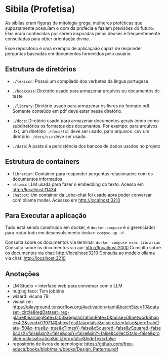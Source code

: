 # Sibila (Profetisa)

As sibilas eram figuras da mitologia grega, mulheres proféticas que supostamente possuíam o dom da profecia e faziam previsões do futuro. Elas eram conhecidas por serem inspiradas pelos deuses e frequentemente consultadas para obter orientação divina.

Esse repositório é uma exemplo de aplicaçaão capaz de responder perguntas baseadas em documentos fornecidos pelo usuário.

## Estrutura de diretórios

- `./lexicon`: Possui um compilado dos verbetes da lingua portugesa

- `./bookcase`: Diretório usado para armazenar arquivos ou documentos de teste

- `./library`: Diretório usado para armazenar os livros no formato pdf. Somente conteúdo em pdf deve estar nesse diretório.

- `./docs`: Diretório usado para armazenar documentos gerais tendo como subdiretórios os formatos dos documentos.
Por exempo: para arquivos .txt, um diretótio `./docs/txt` deve ser usado, para arquivos .csv um diretório `./docs/csv` deve ser usado.

- `./data`: A pasta é a persistência dos bancos de dados usados no projeto

## Estrutura de containers

- `librarian`: Container para responder perguntas relacionados com os documentos informados
- `ollama`: LLM usada para fazer o embedding do texto. Acesso em <http://localhost:11434>
- `chatbot`: Um container da Lobe-chat foi usado apra poder conversar com ollama model. Acessso em <http://localhost:3210>

## Para Executar a aplicação

Tudo está sendo construido em docker, e `docker-compose` é o gerenciador para rodar tudo em desenvolvimento
```docker-compse up -d```

Consulta sobre os documentos via terminal: `docker compose exec librarian`
Consulta sobre os documentos via api: <http://localhost:2000>
Consulta sobre os documentos via chat: <http://localhost:3210>
Consulta ao modelo ollama via chat: <http://localhost:3210>

## Anotações

- LM Studio = interface web para conversar com  o LLM
- huging face: Tom jobbins
- wizard: vicuna 7B
- visualizer: <https://playground.tensorflow.org/#activation=tanh&batchSize=10&dataset=circle&regDataset=reg-plane&learningRate=0.03&regularizationRate=0&noise=0&networkShape=4,2&seed=0.19714&showTestData=false&discretize=false&percTrainData=50&x=true&y=true&xTimesY=false&xSquared=false&ySquared=false&cosX=false&sinX=false&cosY=false&sinY=false&collectStats=false&problem=classification&initZero=false&hideText=false>
- repositório de livros de tecnologia: <https://github.com/free-educa/books/blob/main/books/Design_Patterns.pdf>